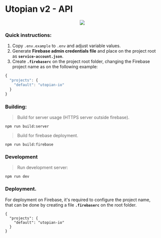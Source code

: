 # Utopian v2 - API

<p align="center">
  <img src="https://cdn.steemitimages.com/DQmVV3aEvdcwPR6RuJebHWLmibTBtwsLQoc3AnD7RQFE9DA/utopian-post-banner.png" />
</p>

### Quick instructions:

1. Copy `.env.example` to `.env` and adjust variable values.
2. Generate **Firebase admin credentials file** and place on the project root as **`service-account.json`**.
3. Create **`.firebaserc`** on the project root folder, changing the Firebase project name as on the following
example:

```js
{
  "projects": {
    "default": "utopian-io"
  }
}
```

### Building:

> Build for server usage (HTTPS server outside firebase).

```
npm run build:server
```

> Build for firebase deployment.

```
npm run build:firebase
```

### Development

> Run development server:

```
npm run dev
```

### Deployment.

For deployment on Firebase, it's required to configure the project name, that can be done by
creating a file **`.firebaserc`** on the root folder.

```
{
  "projects": {
    "default": "utopian-io"
  }
}
```